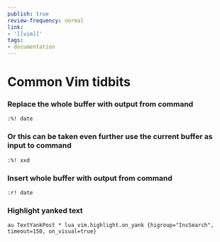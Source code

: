 ```yaml
---
publish: true
review-frequency: normal
link:
- '[[vim]]'
tags:
- documentation
---
```

# Common Vim tidbits

### Replace the whole buffer with output from command
```vim
:%! date 
```

### Or this can be taken even further use the current buffer as input to command
```vim
:%! xxd 
```

### Insert whole buffer with output from command
```vim
:r! date 
```

### Highlight yanked text
```vim
au TextYankPost * lua vim.highlight.on_yank {higroup="IncSearch", timeout=150, on_visual=true}
```